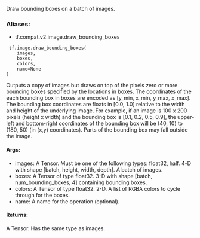 Draw bounding boxes on a batch of images.
### Aliases:
- tf.compat.v2.image.draw_bounding_boxes

```
 tf.image.draw_bounding_boxes(
    images,
    boxes,
    colors,
    name=None
)
```
Outputs a copy of images but draws on top of the pixels zero or more bounding boxes specified by the locations in boxes. The coordinates of the each bounding box in boxes are encoded as [y_min, x_min, y_max, x_max]. The bounding box coordinates are floats in [0.0, 1.0] relative to the width and height of the underlying image.
For example, if an image is 100 x 200 pixels (height x width) and the bounding box is [0.1, 0.2, 0.5, 0.9], the upper-left and bottom-right coordinates of the bounding box will be (40, 10) to (180, 50) (in (x,y) coordinates).
Parts of the bounding box may fall outside the image.
#### Args:
- images: A Tensor. Must be one of the following types: float32, half. 4-D with shape [batch, height, width, depth]. A batch of images.
- boxes: A Tensor of type float32. 3-D with shape [batch, num_bounding_boxes, 4] containing bounding boxes.
- colors: A Tensor of type float32. 2-D. A list of RGBA colors to cycle through for the boxes.
- name: A name for the operation (optional).
#### Returns:
A Tensor. Has the same type as images.
